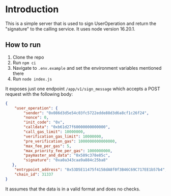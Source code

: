 # Introduction

This is a simple server that is used to sign UserOperation and return the "signature" to the calling service. It uses node version 16.20.1.

## How to run
1. Clone the repo
2. Run `npm ci`
3. Navigate to `.env.example` and set the environment variables mentioned there
4. Run `node index.js`

It exposes just one endpoint `/app/v1/sign_message` which accepts a POST request with the following body:
```json
{
    "user_operation": {
        "sender": "0x086d3d5e54c03fc5722edde88d3d6a8cf1c26f24",
        "nonce": 0,
        "init_code": "0x",
        "calldata": "0xb61d27f60000000000000",
        "call_gas_limit": 10000000,
        "verification_gas_limit": 10000000,
        "pre_verification_gas": 1000000000000000,
        "max_fee_per_gas": 5,
        "max_priority_fee_per_gas": 1000000000,
        "paymaster_and_data": "0x589c378e85c",
        "signature": "0xa0a343caa9a884c25ba8"
   },
    "entrypoint_address": "0x53D5E11475f4158dA8f0f3B46C69C717EE1b57b4",
    "chain_id": 31337
}
```

It assumes that the data is in a valid format and does no checks.